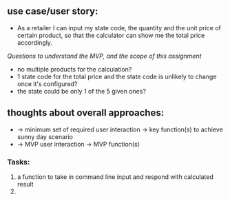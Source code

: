 ## use case/user story: 
- As a retailer I can input my state code, the quantity and the unit price of certain product, so that the calculator can show me the total price accordingly. 

_Questions to understand the MVP, and the scope of this assignment_
  - no multiple products for the calculation? 
  - 1 state code for the total price and the state code is unlikely to change once it's configured?
  - the state could be only 1 of the 5 given ones? 

## thoughts about overall approaches:
- 
  -> minimum set of required user interaction -> key function(s) to achieve sunny day scenario 
- 
  -> MVP user interaction -> MVP function(s) 


### Tasks:
1. a function to take in command line input and respond with calculated result
2. 
